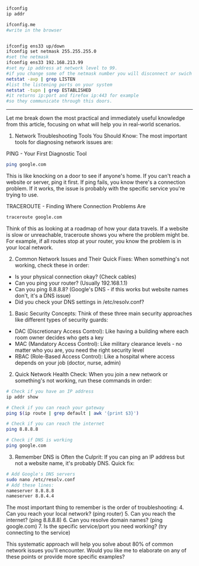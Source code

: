 ```bash

ifconfig
ip addr

ifconfig.me
#write in the browser


ifconfig ens33 up/down
ifconfig set netmask 255.255.255.0
#set the netmask 
ifconfig ens33 192.168.213.99
#set my ip address at network level to 99. 
#if you change some of the netmask number you will disconnect or swich to other network.
netstat -avp | grep LISTEN
#list the listening ports on your system
netstat -tupn | grep ESTABLISHED
#it returns ip:port and firefox ip:443 for example
#so they communicate through this doors.
```

---
Let me break down the most practical and immediately useful knowledge from this article, focusing on what will help you in real-world scenarios.

1. Network Troubleshooting Tools You Should Know:
The most important tools for diagnosing network issues are:

PING - Your First Diagnostic Tool
```bash
ping google.com
```
This is like knocking on a door to see if anyone's home. If you can't reach a website or server, ping it first. If ping fails, you know there's a connection problem. If it works, the issue is probably with the specific service you're trying to use.

TRACEROUTE - Finding Where Connection Problems Are
```bash
traceroute google.com
```
Think of this as looking at a roadmap of how your data travels. If a website is slow or unreachable, traceroute shows you where the problem might be. For example, if all routes stop at your router, you know the problem is in your local network.

2. Common Network Issues and Their Quick Fixes:
When something's not working, check these in order:
- Is your physical connection okay? (Check cables)
- Can you ping your router? (Usually 192.168.1.1)
- Can you ping 8.8.8.8? (Google's DNS - if this works but website names don't, it's a DNS issue)
- Did you check your DNS settings in /etc/resolv.conf?

1. Basic Security Concepts:
Think of these three main security approaches like different types of security guards:

- DAC (Discretionary Access Control): Like having a building where each room owner decides who gets a key
- MAC (Mandatory Access Control): Like military clearance levels - no matter who you are, you need the right security level
- RBAC (Role-Based Access Control): Like a hospital where access depends on your job (doctor, nurse, admin)

2. Quick Network Health Check:
When you join a new network or something's not working, run these commands in order:
```bash
# Check if you have an IP address
ip addr show

# Check if you can reach your gateway
ping $(ip route | grep default | awk '{print $3}')

# Check if you can reach the internet
ping 8.8.8.8

# Check if DNS is working
ping google.com
```

3. Remember DNS is Often the Culprit:
If you can ping an IP address but not a website name, it's probably DNS. Quick fix:
```bash
# Add Google's DNS servers
sudo nano /etc/resolv.conf
# Add these lines:
nameserver 8.8.8.8
nameserver 8.8.4.4
```

The most important thing to remember is the order of troubleshooting:
4. Can you reach your local network? (ping router)
5. Can you reach the internet? (ping 8.8.8.8)
6. Can you resolve domain names? (ping google.com)
7. Is the specific service/port you need working? (try connecting to the service)

This systematic approach will help you solve about 80% of common network issues you'll encounter. Would you like me to elaborate on any of these points or provide more specific examples?

